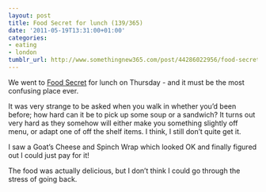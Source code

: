 ```yaml
---
layout: post
title: Food Secret for lunch (139/365)
date: '2011-05-19T13:31:00+01:00'
categories:
- eating
- london
tumblr_url: http://www.somethingnew365.com/post/44286022956/food-secret-for-lunch-139365
---
```

We went to [Food Secret](http://foodsecret.com/) for lunch on Thursday - and it must be the most confusing place ever.

It was very strange to be asked when you walk in whether you’d been before; how hard can it be to pick up some soup or a sandwich? It turns out very hard as they somehow will either make you something slightly off menu, or adapt one of off the shelf items. I think, I still don’t quite get it.

I saw a Goat’s Cheese and Spinch Wrap which looked OK and finally figured out I could just pay for it!

The food was actually delicious, but I don’t think I could go through the stress of going back.

